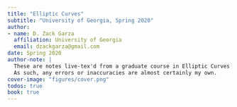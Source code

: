 ```yaml
---
title: "Elliptic Curves"
subtitle: "University of Georgia, Spring 2020"
author:
- name: D. Zack Garza
  affiliation: University of Georgia 
  email: dzackgarza@gmail.com 
date: Spring 2020 
author-note: |
  These are notes live-tex'd from a graduate course in Elliptic Curves taught by Pete Clark at the University of Georgia in Spring 2020.
  As such, any errors or inaccuracies are almost certainly my own.
cover-image: "figures/cover.png" 
todos: true
book: true
---
```


